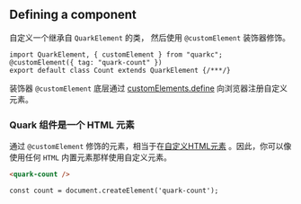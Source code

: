 ## Defining a component
自定义一个继承自 `QuarkElement` 的类， 然后使用 `@customElement` 装饰器修饰。

```tsx
import QuarkElement, { customElement } from "quarkc";
@customElement({ tag: "quark-count" })
export default class Count extends QuarkElement {/***/}
```

装饰器 `@customElement` 底层通过 [customElements.define](https://developer.mozilla.org/en-US/docs/Web/API/CustomElementRegistry/define) 向浏览器注册自定义元素。

### Quark 组件是一个 HTML 元素
通过 `@customElement` 修饰的元素，相当于在[自定义HTML元素](https://developer.mozilla.org/en-US/docs/Web/API/CustomElementRegistry/define) 。因此，你可以像使用任何 `HTML` 内置元素那样使用自定义元素。

```html
<quark-count />
```
```tsx
const count = document.createElement('quark-count');
```
